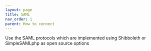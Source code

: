 ```yaml
---
layout: page
title: SAML
nav_order: 1
parent: How to connect
---
```


Use the SAML protocols which are implemented using Shibboleth or SimpleSAMLphp as open source options